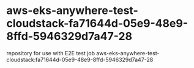 # aws-eks-anywhere-test-cloudstack-fa71644d-05e9-48e9-8ffd-5946329d7a47-28
repository for use with E2E test job aws-eks-anywhere-test-cloudstack:fa71644d-05e9-48e9-8ffd-5946329d7a47-28
